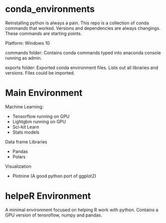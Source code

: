 # conda_environments

Reinstalling python is always a pain. This repo is a collection of conda commands that worked. Versions and dependencies are always changings. These commands are starting points.

Platform: Windows 10

commands folder: Contains conda commands typed into anaconda console running as admin.

exports folder: Exported conda environment files. Lists out all libraries and versions. Files could be imported.

# Main Environment

Machine Learning:
* Tensorflow running on GPU
* Lightgbm running on GPU
* Sci-kit Learn
* Stats models

Data frame Libraries
* Pandas
* Polars

Visualization
* Plotnine (A good python port of ggplot2)

# helpeR Environment

A minimal environment focused on helping R work with python. Contains a GPU version of tensroflow, numpy and pandas.


